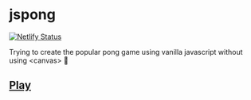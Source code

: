 # jspong

[![Netlify Status](https://api.netlify.com/api/v1/badges/7d12fbc6-8811-4649-8a7d-e7fee28d62cd/deploy-status)](https://app.netlify.com/sites/santeenee-pong/deploys)

Trying to create the popular pong game using vanilla javascript without using \<canvas\> 🤨

## [Play](https://santeenee-pong.netlify.app 'simple pong game')
